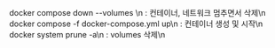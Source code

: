 docker compose down --volumes \n
  : 컨테이너, 네트워크 멈추면서 삭제\n
docker compose -f docker-compose.yml up\n
  : 컨테이너 생성 및 시작\n
docker system prune -a\n
  : volumes 삭제\n
